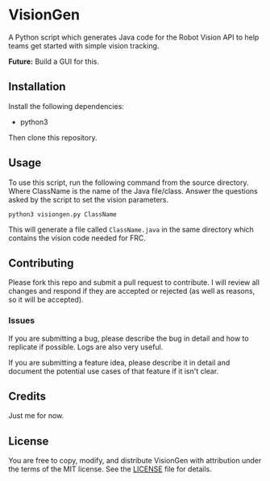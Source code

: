 # VisionGen
A Python script which generates Java code for the Robot Vision API to help teams get started with simple vision tracking.

**Future:** Build a GUI for this.

## Installation
Install the following dependencies:
- python3

Then clone this repository.

## Usage
To use this script, run the following command from the source directory. Where ClassName is the name of the Java file/class. Answer the questions asked by the script to set the vision parameters.

`python3 visiongen.py ClassName`


This will generate a file called `ClassName.java` in the same directory which contains the vision code needed for FRC.

## Contributing
Please fork this repo and submit a pull request to contribute. I will review all changes and respond if they are accepted or rejected (as well as reasons, so it will be accepted).

### Issues
If you are submitting a bug, please describe the bug in detail and how to replicate if possible. Logs are also very useful.

If you are submitting a feature idea, please describe it in detail and document the potential use cases of that feature if it isn't clear.

## Credits
Just me for now.

## License
You are free to copy, modify, and distribute VisionGen with attribution under the terms of the MIT license. See the [LICENSE](LICENSE) file for details.
